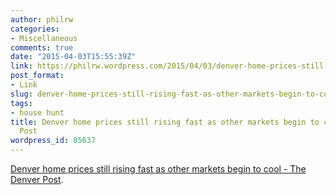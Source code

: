 ```yaml
---
author: philrw
categories:
- Miscellaneous
comments: true
date: "2015-04-03T15:55:39Z"
link: https://philrw.wordpress.com/2015/04/03/denver-home-prices-still-rising-fast-as-other-markets-begin-to-cool-the-denver-post/
post_format:
- Link
slug: denver-home-prices-still-rising-fast-as-other-markets-begin-to-cool-the-denver-post
tags:
- house hunt
title: Denver home prices still rising fast as other markets begin to cool - The Denver
  Post
wordpress_id: 85637
---
```


[Denver home prices still rising fast as other markets begin to cool - The Denver Post](http://www.denverpost.com/business/ci_27840411/denver-home-prices-still-rising-fast-other-markets).
